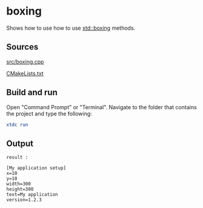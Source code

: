 # boxing

Shows how to use how to use [xtd::boxing](https://gammasoft71.github.io/xtd/reference_guides/latest/group__system.html#gac451ec4dea542f67e4fa51551fd2cef9) methods.

## Sources

[src/boxing.cpp](src/boxing.cpp)

[CMakeLists.txt](CMakeLists.txt)

## Build and run

Open "Command Prompt" or "Terminal". Navigate to the folder that contains the project and type the following:

```cmake
xtdc run
```

## Output

```
result :

[My application setup]
x=10
y=10
width=300
height=300
text=My application
version=1.2.3

```
